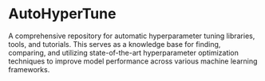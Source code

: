 # AutoHyperTune
A comprehensive repository for automatic hyperparameter tuning libraries, tools, and tutorials. This serves as a knowledge base for finding, comparing, and utilizing state-of-the-art hyperparameter optimization techniques to improve model performance across various machine learning frameworks.
